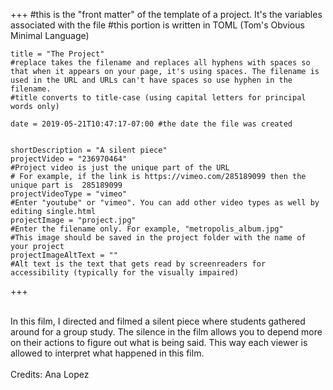 +++
    #this is the "front matter" of the template of a project. It's the variables associated with the file
    #this portion is written in TOML (Tom's Obvious Minimal Language)
    
    title = "The Project"
    #replace takes the filename and replaces all hyphens with spaces so that when it appears on your page, it's using spaces. The filename is used in the URL and URLs can't have spaces so use hyphen in the filename.
    #title converts to title-case (using capital letters for principal words only)
    
    date = 2019-05-21T10:47:17-07:00 #the date the file was created

    
    shortDescription = "A silent piece" 
    projectVideo = "236970464"
    #Project video is just the unique part of the URL  
    # For example, if the link is https://vimeo.com/285189099 then the unique part is  285189099
    projectVideoType = "vimeo"
    #Enter "youtube" or "vimeo". You can add other video types as well by editing single.html 
    projectImage = "project.jpg"
    #Enter the filename only. For example, "metropolis_album.jpg" 
    #This image should be saved in the project folder with the name of your project 
    projectImageAltText = ""
    #Alt text is the text that gets read by screenreaders for accessibility (typically for the visually impaired) 

+++

<div class = font-text>
<link href="https://fonts.googleapis.com/css?family=Montserrat&display=swap" rel="stylesheet">
<br>
In this film, I directed and filmed a silent piece where students gathered around for a group study. The silence in the film allows you to depend more on their actions to figure out what is being said. This way each viewer is allowed to interpret what happened in this film. 
<br>
<br>
Credits: Ana Lopez

</div>


